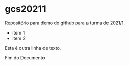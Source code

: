 # gcs20211
Repositório para demo do github para a turma de 2021/1.
- item 1
- item 2

Esta é outra linha de texto.

Fim do Documento
